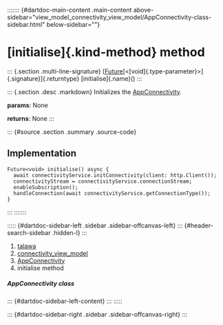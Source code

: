 ::::::: {#dartdoc-main-content .main-content above-sidebar="view_model_connectivity_view_model/AppConnectivity-class-sidebar.html" below-sidebar=""}
<div>

# [initialise]{.kind-method} method

</div>

::: {.section .multi-line-signature}
[[Future](https://api.flutter.dev/flutter/dart-core/Future-class.html)[\<[void]{.type-parameter}\>]{.signature}]{.returntype}
[initialise]{.name}()
:::

::: {.section .desc .markdown}
Initializes the
[AppConnectivity](../../view_model_connectivity_view_model/AppConnectivity-class.html).

**params**: None

**returns**: None
:::

::: {#source .section .summary .source-code}
## Implementation

``` language-dart
Future<void> initialise() async {
  await connectivityService.initConnectivity(client: http.Client());
  connectivityStream = connectivityService.connectionStream;
  enableSubscription();
  handleConnection(await connectivityService.getConnectionType());
}
```
:::
:::::::

::::: {#dartdoc-sidebar-left .sidebar .sidebar-offcanvas-left}
::: {#header-search-sidebar .hidden-l}
:::

1.  [talawa](../../index.html)
2.  [connectivity_view_model](../../view_model_connectivity_view_model/)
3.  [AppConnectivity](../../view_model_connectivity_view_model/AppConnectivity-class.html)
4.  initialise method

##### AppConnectivity class

::: {#dartdoc-sidebar-left-content}
:::
:::::

::: {#dartdoc-sidebar-right .sidebar .sidebar-offcanvas-right}
:::
